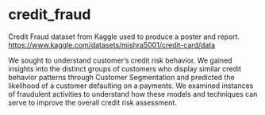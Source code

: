 # credit_fraud
Credit Fraud dataset from Kaggle used to produce a poster and report.
https://www.kaggle.com/datasets/mishra5001/credit-card/data 

We sought to understand customer’s credit risk behavior. We gained insights into the distinct groups of customers who display similar credit behavior patterns through Customer Segmentation and predicted the likelihood of a customer defaulting on a payments. We examined instances of fraudulent activities to understand how these models and techniques can serve to improve the overall credit risk assessment.
